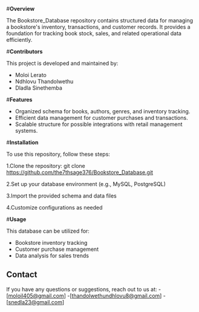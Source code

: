 #**Overview**

The Bookstore_Database repository contains structured data for managing a bookstore's inventory, transactions, and customer records. It provides a foundation for tracking book stock, sales, and related operational data efficiently.

#**Contributors**

This project is developed and maintained by:
- Moloi Lerato
- Ndhlovu Thandolwethu
- Dladla Sinethemba

#**Features**
- Organized schema for books, authors, genres, and inventory tracking.
- Efficient data management for customer purchases and transactions.
- Scalable structure for possible integrations with retail management systems.

#**Installation**

To use this repository, follow these steps:

1.Clone the repository: git clone https://github.com/the7thsage376/Bookstore_Database.git

2.Set up your database environment (e.g., MySQL, PostgreSQL)

3.Import the provided schema and data files

4.Customize configurations as needed

#**Usage**

This database can be utilized for:
- Bookstore inventory tracking
- Customer purchase management
- Data analysis for sales trends

## **Contact**
If you have any questions or suggestions, reach out to us at:
-[moloil405@gmail.com]
-[thandolwethundhlovu8@gmail.com]
-[snedla23@gmail.com]





